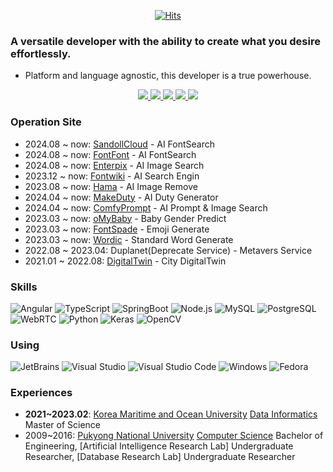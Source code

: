 <div align=center>
 
[![Hits](https://hits.seeyoufarm.com/api/count/incr/badge.svg?url=https%3A%2F%2Fgithub.com%2Floeaf%2Fhit-counter&count_bg=%2379C83D&title_bg=%23555555&icon=&icon_color=%23E7E7E7&title=hits&edge_flat=false)](https://hits.seeyoufarm.com)

</div>

### A versatile developer with the ability to create what you desire effortlessly.
- Platform and language agnostic, this developer is a true powerhouse.
<p align="center">
  <a href="https://github.com/loeaf">
    <img src="http://github-profile-summary-cards.vercel.app/api/cards/profile-details?username=loeaf&theme=transparent" />
  </a>
  <a href="https://github.com/loeaf">
    <img src="https://github-readme-streak-stats.herokuapp.com/?user=loeaf&hide_border=true&card_width=338&theme=transparent" />
  </a>
  <a href="https://github.com/loeaf">
    <img src="http://github-profile-summary-cards.vercel.app/api/cards/stats?username=loeaf&theme=transparent" />
  </a>
  <a href="https://github.com/loeaf">
    <img src="http://github-profile-summary-cards.vercel.app/api/cards/productive-time?username=loeaf&theme=transparent&utcOffset=8" />
  </a> 
  <a href="https://github.com/loeaf">
<img src="https://github-readme-stats.vercel.app/api/top-langs/?username=loeaf&theme=transparent&layout=compact&size_weight=0.5&count_weight=0.4&langs_count=8&hide=jupyter%20notebook,CSS,HTML,SCSS" />
  </a>
</p>

### Operation Site
- 2024.08 ~ now: [SandollCloud](https://sandollcloud.com) - AI FontSearch
- 2024.08 ~ now: [FontFont](https://fontfont.app) - AI FontSearch
- 2024.08 ~ now: [Enterpix](https://enterpix.app) - AI Image Search
- 2023.12 ~ now: [Fontwiki](https://fontwiki.com) - AI Search Engin
- 2023.08 ~ now: [Hama](https://hama.app) - AI Image Remove
- 2024.04 ~ now: [MakeDuty](https://makeduty.com) - AI Duty Generator
- 2024.04 ~ now: [ComfyPrompt](https://comfyprompt.com) - AI Prompt & Image Search
- 2023.03 ~ now: [oMyBaby](https://omb.loeaf.com) - Baby Gender Predict
- 2023.03 ~ now: [FontSpade](https://fontspade.loeaf.com) - Emoji Generate
- 2023.03 ~ now: [Wordic](http://wordic.loeaf.com) - Standard Word Generate
- 2022.08 ~ 2023.04: Duplanet(Deprecate Service) - Metavers Service
- 2021.01 ~ 2022.08: [DigitalTwin](https://dtinfo.lh.or.kr) - City DigitalTwin

### Skills

![Angular](https://img.shields.io/badge/Angular-DD0031?style=flat-square&logo=Angular&logoColor=white "Angular")
![TypeScript](https://img.shields.io/badge/TypeScript-3178C6?style=flat-square&logo=TypeScript&logoColor=white "TypeScript")
![SpringBoot](https://img.shields.io/badge/SpringBoot-6DB33F?style=flat-square&logo=SpringBoot&logoColor=white "SpringBoot")
![Node.js](https://img.shields.io/badge/Node.js-339933?style=flat-square&logo=Node.js&logoColor=white "Node.js")
![MySQL](https://img.shields.io/badge/MySQL-4479A1?style=flat-square&logo=MySQL&logoColor=white "MySQL")
![PostgreSQL](https://img.shields.io/badge/PostgreSQL-4169E1?style=flat-square&logo=PostgreSQL&logoColor=white "MySQL")
![WebRTC](https://img.shields.io/badge/WebRTC-333333?style=flat-square&logo=WebRTC&logoColor=white "WebRTC")
![Python](https://img.shields.io/badge/Python-3776AB?style=flat-square&logo=Python&logoColor=white "Python")
![Keras](https://img.shields.io/badge/Keras-D00000?style=flat-square&logo=Keras&logoColor=white "Keras")
![OpenCV](https://img.shields.io/badge/OpenCV-5C3EE8?style=flat-square&logo=OpenCV&logoColor=white "OpenCV")


### Using

![JetBrains](https://img.shields.io/badge/JetBrains-000000?style=flat-square&logo=JetBrains&logoColor=white "JetBrains")
![Visual Studio](https://img.shields.io/badge/Visual%20Studio-5C2D91?style=flat-square&logo=Visual%20Studio&logoColor=white "Visual Studio")
![Visual Studio Code](https://img.shields.io/badge/Visual%20Studio%20Code-007ACC?style=flat-square&logo=Visual%20Studio%20Code&logoColor=white "Visual Studio Code")
![Windows](https://img.shields.io/badge/Windows-0078D6?style=flat-square&logo=Windows&logoColor=white "Windows")
![Fedora](https://img.shields.io/badge/Fedora-51A2DA?style=flat-square&logo=Fedora&logoColor=white "Fedora")


### Experiences
 - **2021~2023.02**: [Korea Maritime and Ocean University](https://www.kmou.ac.kr/kmou/main.do) [Data Informatics]() Master of Science
 - 2009~2016: [Pukyong National University](https://www.pknu.ac.kr/main) [Computer Science](https://itcae.pknu.ac.kr/itcae/1) Bachelor of Engineering, [Artificial Intelligence Research Lab] Undergraduate Researcher, [Database Research Lab] Undergraduate Researcher

